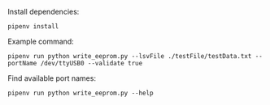 Install dependencies:
```shell
pipenv install
```

Example command:
```shell
pipenv run python write_eeprom.py --lsvFile ./testFile/testData.txt --portName /dev/ttyUSB0 --validate true
```

Find available port names:
```shell
pipenv run python write_eeprom.py --help
```